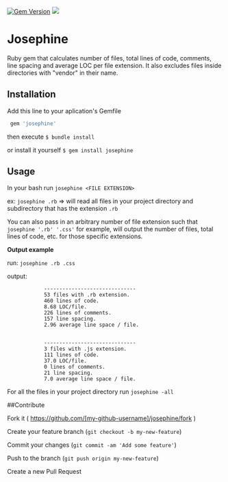 
[![Gem Version](https://badge.fury.io/rb/josephine.svg)](http://badge.fury.io/rb/josephine)
<a href="https://codeclimate.com/repos/552c81486956806fd60036a3/feed"><img src="https://codeclimate.com/repos/552c81486956806fd60036a3/badges/d1f5e5b91e9d1ea437d5/gpa.svg" /></a>

# Josephine

Ruby gem that calculates number of files, total lines of code, comments, line spacing and average LOC per file extension.
It also excludes files inside directories with "vendor" in their name.

## Installation

Add this line to your aplication's Gemfile

```ruby
 gem 'josephine'
```

then execute
  `$ bundle install`

or install it yourself
 	`$ gem install josephine`

## Usage

In your bash run `josephine <FILE EXTENSION>`

ex: `josephine .rb` => will read all files in your project directory and subdirectory that has the extension `.rb`

You can also pass in an arbitrary number of file extension such that `josephine '.rb' '.css'` for example, will output the number of files, total lines of code, etc. for those specific extensions.

<strong>Output example</strong>

run:  `josephine .rb .css`

output:


				------------------------------
				53 files with .rb extension.
				460 lines of code.
				8.68 LOC/file.
				226 lines of comments.
				157 line spacing.
				2.96 average line space / file.


				------------------------------
				3 files with .js extension.
				111 lines of code.
				37.0 LOC/file.
				0 lines of comments.
				21 line spacing.
				7.0 average line space / file.


For all the files in your project directory run `josephine -all`

##Contribute


Fork it ( https://github.com/[my-github-username]/josephine/fork )

Create your feature branch (`git checkout -b my-new-feature`)

Commit your changes (`git commit -am 'Add some feature'`)

Push to the branch (`git push origin my-new-feature`)

Create a new Pull Request

